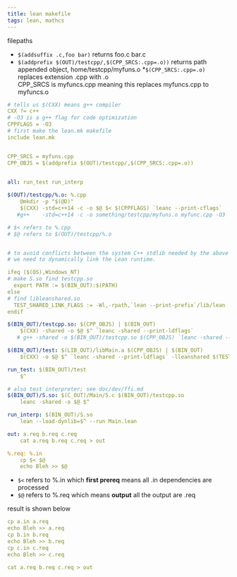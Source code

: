 ```yaml
---
title: lean makefile
tags: lean, mathcs
---
```


filepaths
  * `$(addsuffix .c,foo bar)` returns foo.c bar.c
  * `$(addprefix $(OUT)/testcpp/,$(CPP_SRCS:.cpp=.o))` returns path appended object, home/testcpp/myfuns.o
    *`$(CPP_SRCS:.cpp=.o)` replaces extension .cpp with .o  
	CPP_SRCS is myfuncs.cpp meaning this replaces myfuncs.cpp to myfuncs.o


```yaml
# tells us $(CXX) means g++ compiler
CXX ?= c++
# -O3 is a g++ flag for code optimization
CPPFLAGS = -O3
# first make the lean.mk makefile
include lean.mk


CPP_SRCS = myfuns.cpp
CPP_OBJS = $(addprefix $(OUT)/testcpp/,$(CPP_SRCS:.cpp=.o))
 

all: run_test run_interp

$(OUT)/testcpp/%.o: %.cpp
	@mkdir -p "$(@D)"
	$(CXX) -std=c++14 -c -o $@ $< $(CPPFLAGS) `leanc --print-cflags`
   #g++    -std=c++14 -c -o something/testcpp/myfuns.o myfunc.cpp -O3 `leanc --print-cflags`

# $< refers to %.cpp
# $@ refers to $(OUT)/testcpp/%.o


# to avoid conflicts between the system C++ stdlib needed by the above object file and the internal one used in the Lean runtime,
# we need to dynamically link the Lean runtime.

ifeq ($(OS),Windows_NT)
# make S.so find testcpp.so
  export PATH := $(BIN_OUT):$(PATH)
else
# find libleanshared.so
  TEST_SHARED_LINK_FLAGS := -Wl,-rpath,`lean --print-prefix`/lib/lean
endif

$(BIN_OUT)/testcpp.so: $(CPP_OBJS) | $(BIN_OUT)
	$(CXX) -shared -o $@ $^ `leanc -shared --print-ldflags`
   # g++ -shared -o $(BIN_OUT)/testcpp.so $(CPP_OBJS) `leanc -shared --print-ldflags`

$(BIN_OUT)/test: $(LIB_OUT)/libMain.a $(CPP_OBJS) | $(BIN_OUT)
	$(CXX) -o $@ $^ `leanc -shared --print-ldflags` -lleanshared $(TEST_SHARED_LINK_FLAGS)

run_test: $(BIN_OUT)/test
	$^

# also test interpreter; see doc/dev/ffi.md
$(BIN_OUT)/S.so: $(C_OUT)/Main/S.c $(BIN_OUT)/testcpp.so
	leanc -shared -o $@ $^

run_interp: $(BIN_OUT)/S.so
	lean --load-dynlib=$^ --run Main.lean
```

```yaml
out: a.req b.req c.req
	cat a.req b.req c.req > out

%.req: %.in
	cp $< $@
	echo Bleh >> $@
```

* `$<` refers to %.in which **first prereq** means all .in dependencies are processed
* `$@` refers to %.req which means **output** all the output are .req

result is shown below

```yaml
cp a.in a.req
echo Bleh >> a.req
cp b.in b.req
echo Bleh >> b.req
cp c.in c.req
echo Bleh >> c.req

cat a.req b.req c.req > out
```

